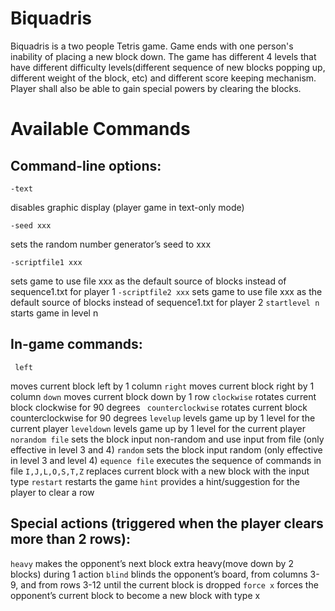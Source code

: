 # Biquadris

Biquadris is a two people Tetris game. Game ends with one person's inability of placing a new block down. 
The game has different 4 levels that have different difficulty levels(different sequence of new blocks popping up, different weight of the block, etc) and different score keeping mechanism.
Player shall also be able to gain special powers by clearing the blocks.

# Available Commands

## Command-line options:
  ``` 
  -text 
  ```
  disables graphic display (player game in text-only mode)
  ```
  -seed xxx
  ```
  sets the random number generator’s seed to xxx
  ```
  -scriptfile1 xxx
  ```
  sets game to use file xxx as the default source of blocks instead of sequence1.txt for player 1
  `
  -scriptfile2 xxx
  `
  sets game to use file xxx as the default source of blocks instead of sequence1.txt for player 2
  `
  startlevel n
  `
  starts game in level n

## In-game commands:
  `
  left`
  
  moves current block left by 1 column
  `
  right
  `
  moves current block right by 1 column
  `
  down
  `
  moves current block down by 1 row
  `
  clockwise
  `
  rotates current block clockwise for 90 degrees
  `
  counterclockwise`
  rotates current block counterclockwise for 90 degrees
  `levelup`
  levels game up by 1 level for the current player
  `leveldown`
  levels game up by 1 level for the current player
  `norandom file`
  sets the block input non-random and use input from file (only effective in level 3 and 4)
  `random`
  sets the block input random (only effective in level 3 and level 4)
  `equence file`
  executes the sequence of commands in file
  `I,J,L,O,S,T,Z`
  replaces current block with a new block with the input type
  `restart`
  restarts the game
  `hint`
  provides a hint/suggestion for the player to clear a row

## Special actions (triggered when the player clears more than 2 rows):
  `heavy`
  makes the opponent’s next block extra heavy(move down by 2 blocks) during 1 action
  `blind`
  blinds the opponent’s board, from columns 3-9, and from rows 3-12 until the current block is dropped
  `force x`
  forces the opponent’s current block to become a new block with type x
